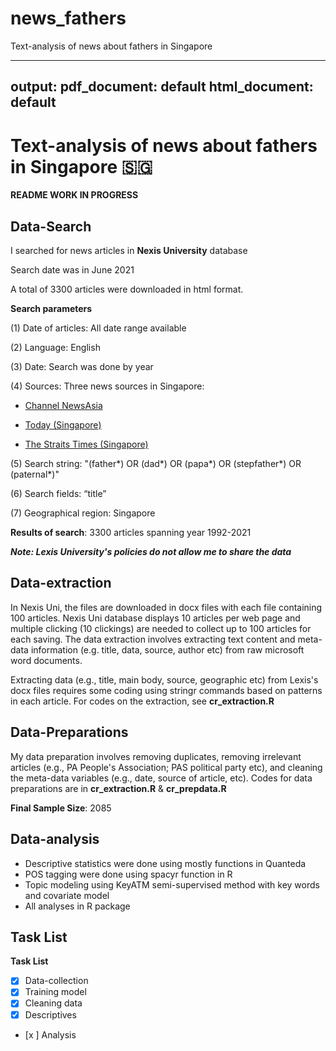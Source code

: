 # news_fathers
Text-analysis of news about fathers in Singapore

---
output:
  pdf_document: default
  html_document: default
---
# Text-analysis of news about fathers in Singapore :singapore:

**README WORK IN PROGRESS**

## Data-Search
I searched for news articles in __Nexis University__ database 

Search date was in June 2021 

A total of 3300 articles were downloaded in html format. 

**Search parameters**

 (1) Date of articles: All date range available 
 
 (2) Language: English
 
 (3) Date: Search was done by year 
 
 (4) Sources: Three news sources in Singapore:
 
  * [Channel NewsAsia](https://www.channelnewsasia.com/news/singapore)
        
  * [Today (Singapore)](https://www.todayonline.com/)
        
  * [The Straits Times (Singapore)](https://www.straitstimes.com/global)
        
 (5) Search string: "(father\*) OR (dad\*) OR (papa\*) OR (stepfather\*) OR (paternal\*)"
 
 (6) Search fields: “title” 
 
 (7) Geographical region: Singapore
 
**Results of search**: 3300 articles spanning year 1992-2021

***Note: Lexis University's policies do not allow me to share the data***

## Data-extraction
In Nexis Uni, the files are downloaded in docx files with each file containing 100 articles. 
Nexis Uni database displays 10 articles per web page and multiple clicking (10 clickings) are needed 
to collect up to 100 articles for each saving. The data extraction involves extracting text content and meta-data information (e.g. title, data, source, author etc) from
raw microsoft word documents. 

Extracting data (e.g., title, main body, source, geographic etc) from Lexis's docx files requires some coding using stringr commands based on patterns in each article. For codes on the extraction, see **cr_extraction.R** 


## Data-Preparations 

My data preparation involves removing duplicates, removing irrelevant articles (e.g., PA People's Association; PAS political party etc), and cleaning the meta-data variables (e.g., date, source of article, etc).
Codes for data preparations are in **cr_extraction.R** & **cr_prepdata.R** 

__Final Sample Size__: 2085

## Data-analysis
- Descriptive statistics were done using mostly functions in Quanteda
- POS tagging were done using spacyr function in R
- Topic modeling using KeyATM semi-supervised method with key words and covariate model
- All analyses in R package

## Task List ##
**Task List**

- [x] Data-collection
- [x] Training model
- [x] Cleaning data
- [x] Descriptives
- [x ] Analysis 

